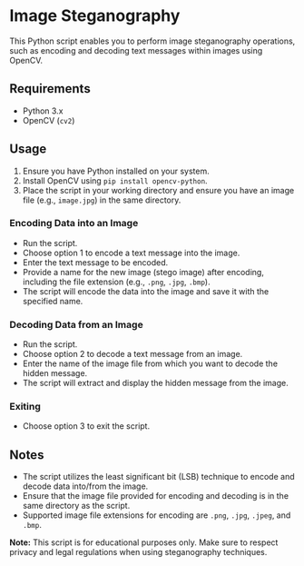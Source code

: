 # Image Steganography

This Python script enables you to perform image steganography operations, such as encoding and decoding text messages within images using OpenCV.

## Requirements
- Python 3.x
- OpenCV (`cv2`)

## Usage

1. Ensure you have Python installed on your system.
2. Install OpenCV using `pip install opencv-python`.
3. Place the script in your working directory and ensure you have an image file (e.g., `image.jpg`) in the same directory.

### Encoding Data into an Image
- Run the script.
- Choose option 1 to encode a text message into the image.
- Enter the text message to be encoded.
- Provide a name for the new image (stego image) after encoding, including the file extension (e.g., `.png`, `.jpg`, `.bmp`).
- The script will encode the data into the image and save it with the specified name.

### Decoding Data from an Image
- Run the script.
- Choose option 2 to decode a text message from an image.
- Enter the name of the image file from which you want to decode the hidden message.
- The script will extract and display the hidden message from the image.

### Exiting
- Choose option 3 to exit the script.

## Notes
- The script utilizes the least significant bit (LSB) technique to encode and decode data into/from the image.
- Ensure that the image file provided for encoding and decoding is in the same directory as the script.
- Supported image file extensions for encoding are `.png`, `.jpg`, `.jpeg`, and `.bmp`.

**Note:** This script is for educational purposes only. Make sure to respect privacy and legal regulations when using steganography techniques.
